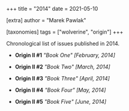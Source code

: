 +++
title = "2014"
date = 2021-05-10

[extra]
author = "Marek Pawlak"

[taxonomies]
tags = ["wolverine", "origin"]
+++

Chronological list of issues published in 2014.
<!-- more -->

* **Origin II #1**
*"Book One" [February, 2014]*

* **Origin II #2**
*"Book Two" [March, 2014]*

* **Origin II #3**
*"Book Three" [April, 2014]*

* **Origin II #4**
*"Book Four" [May, 2014]*

* **Origin II #5**
*"Book Five" [June, 2014]*